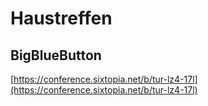 # Haustreffen

## BigBlueButton

[https://conference.sixtopia.net/b/tur-lz4-17l](https://conference.sixtopia.net/b/tur-lz4-17l)

